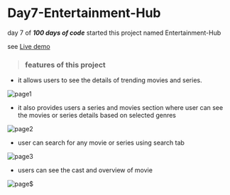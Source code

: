 # Day7-Entertainment-Hub

day 7 of ***100 days of code*** started this project named Entertainment-Hub 

see [Live demo](https://entertainmenthub.netlify.app/)

>### features of this project
- it allows users to see the details of trending movies and series.

![page1](https://github.com/ranjithcoder/Day7-Entertainment-Hub/blob/main/screenshots/1.png)

- it also provides users a series and movies section where user can see the movies or series details based on selected genres

![page2](https://github.com/ranjithcoder/Day7-Entertainment-Hub/blob/main/screenshots/2.png)

- user can search for any movie or series using search tab

![page3](https://github.com/ranjithcoder/Day7-Entertainment-Hub/blob/main/screenshots/3.png)

- users can see the cast and overview of movie 

![page$](https://github.com/ranjithcoder/Day7-Entertainment-Hub/blob/main/screenshots/4.png)
